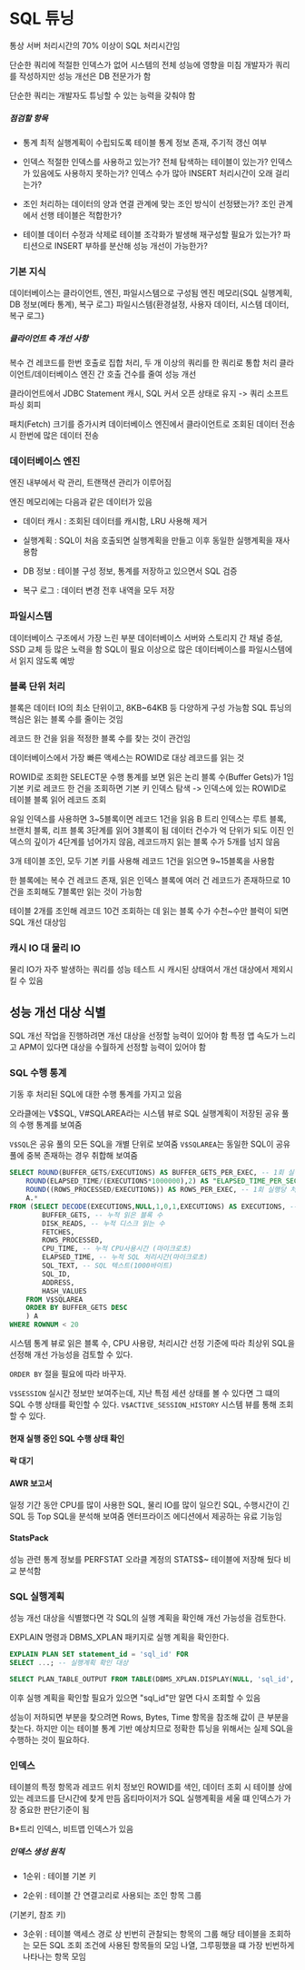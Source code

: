 # SQL 튜닝

통상 서버 처리시간의 70% 이상이 SQL 처리시간임

단순한 쿼리에 적절한 인덱스가 없어 시스템의 전체 성능에 영향을 미침
개발자가 쿼리를 작성하지만 성능 개선은 DB 전문가가 함

단순한 쿼리는 개발자도 튜닝할 수 있는 능력을 갖춰야 함

##### 점검할 항목

* 통계
최적 실행계획이 수립되도록 테이블 통계 정보 존재, 주기적 갱신 여부

* 인덱스
적절한 인덱스를 사용하고 있는가?
전체 탐색하는 테이블이 있는가?
인덱스가 있음에도 사용하지 못하는가?
인덱스 수가 많아 INSERT 처리시간이 오래 걸리는가?

* 조인
처리하는 데이터의 양과 연결 관계에 맞는 조인 방식이 선정됐는가?
조인 관계에서 선행 테이블은 적합한가?

* 테이블
데이터 수정과 삭제로 테이블 조각화가 발생해 재구성할 필요가 있는가?
파티션으로 INSERT 부하를 분산해 성능 개선이 가능한가?

### 기본 지식

데이터베이스는 클라이언트, 엔진, 파일시스템으로 구성됨
엔진 메모리{SQL 실행계획, DB 정보(메타 통계), 복구 로그}
파일시스템{환경설정, 사용자 데이터, 시스템 데이터, 복구 로그}

##### 클라이언트 측 개선 사항

복수 건 레코드를 한번 호출로 집합 처리, 두 개 이상의 쿼리를 한 쿼리로 통합 처리
클라이언트/데이터베이스 엔진 간 호출 건수를 줄여 성능 개선

클라이언트에서 JDBC Statement 캐시, SQL 커서 오픈 상태로 유지 -> 쿼리 소프트 파싱 회피

패치(Fetch) 크기를 증가시켜 데이터베이스 엔진에서 클라이언트로 조회된 데이터 전송 시 한번에 많은 데이터 전송

### 데이터베이스 엔진

엔진 내부에서 락 관리, 트랜잭션 관리가 이루어짐

엔진 메모리에는 다음과 같은 데이터가 있음

* 데이터 캐시 : 조회된 데이터를 캐시함, LRU 사용해 제거

* 실행계획 : SQL이 처음 호출되면 실행계획을 만들고 이후 동일한 실행계획을 재사용함

* DB 정보 : 테이블 구성 정보, 통계를 저장하고 있으면서 SQL 검증

* 복구 로그 : 데이터 변경 전후 내역을 모두 저장

### 파일시스템

데이터베이스 구조에서 가장 느린 부분
데이터베이스 서버와 스토리지 간 채널 증설, SSD 교체 등 많은 노력을 함
SQL이 필요 이상으로 많은 데이터베이스를 파일시스템에서 읽지 않도록 예방

### 블록 단위 처리

블록은 데이터 IO의 최소 단위이고, 8KB~64KB 등 다양하게 구성 가능함
SQL 튜닝의 핵심은 읽는 블록 수를 줄이는 것임

레코드 한 건을 읽을 적정한 블록 수를 찾는 것이 관건임

데이터베이스에서 가장 빠른 액세스는 ROWID로 대상 레코드를 읽는 것

ROWID로 조회한 SELECT문 수행 통계를 보면 읽은 논리 블록 수(Buffer Gets)가 1임
기본 키로 레코드 한 건을 조회하면 기본 키 인덱스 탐색 -> 인덱스에 있는 ROWID로 테이블 블록 읽어 레코드 조회

유일 인덱스를 사용하면 3~5블록이면 레코드 1건을 읽음
B 트리 인덱스는 루트 블록, 브랜치 블록, 리프 블록 3단계를 읽어 3블록이 됨
데이터 건수가 억 단위가 되도 이진 인덱스의 깊이가 4단계를 넘어가지 않음, 레코드까지 읽는 블록 수가 5개를 넘지 않음

3개 테이블 조인, 모두 기본 키를 사용해 레코드 1건을 읽으면 9~15블록을 사용함

한 블록에는 복수 건 레코드 존재, 읽은 인덱스 블록에 여러 건 레코드가 존재하므로 10건을 조회해도 7블록만 읽는 것이 가능함

테이블 2개를 조인해 레코드 10건 조회하는 데 읽는 블록 수가 수천~수만 블럭이 되면 SQL 개선 대상임

### 캐시 IO 대 물리 IO

물리 IO가 자주 발생하는 쿼리를 성능 테스트 시 캐시된 상태여서 개선 대상에서 제외시킬 수 있음

## 성능 개선 대상 식별

SQL 개선 작업을 진행하려면 개선 대상을 선정할 능력이 있어야 함
특정 앱 속도가 느리고 APM이 있다면 대상을 수월하게 선정할 능력이 있어야 함

### SQL 수행 통계

기동 후 처리된 SQL에 대한 수행 통계를 가지고 있음

오라클에는 V$SQL, V#SQLAREA라는 시스템 뷰로 SQL 실행계획이 저장된 공유 풀의 수행 통계를 보여줌

`V$SQL`은 공유 풀의 모든 SQL을 개별 단위로 보여줌
`V$SQLAREA`는 동일한 SQL이 공유 풀에 중복 존재하는 경우 취합해 보여줌

```sql
SELECT ROUND(BUFFER_GETS/EXECUTIONS) AS BUFFER_GETS_PER_EXEC, -- 1회 실행당 읽은 블록 수
    ROUND(ELAPSED_TIME/(EXECUTIONS*1000000),2) AS "ELAPSED_TIME_PER_SEC(Sec)" -- 1회 실행당 처리시간(초단위)
    ROUND((ROWS_PROCESSED/EXECUTIONS)) AS ROWS_PER_EXEC, -- 1회 실행당 처리된 건수
    A.*
FROM (SELECT DECODE(EXECUTIONS,NULL,1,0,1,EXECUTIONS) AS EXECUTIONS, -- 누적 실행 횟수
        BUFFER_GETS, -- 누적 읽은 블록 수
        DISK_READS, -- 누적 디스크 읽는 수
        FETCHES,
        ROWS_PROCESSED,
        CPU_TIME, -- 누적 CPU사용시간 (마이크로초)
        ELAPSED_TIME, -- 누적 SQL 처리시간(마이크로초)
        SQL_TEXT, -- SQL 텍스트(1000바이트)
        SQL_ID,
        ADDRESS,
        HASH_VALUES
    FROM V$SQLAREA
    ORDER BY BUFFER_GETS DESC
    ) A
WHERE ROWNUM < 20
```

시스템 통계 뷰로 읽은 블록 수, CPU 사용량, 처리시간 선정 기준에 따라 최상위 SQL을 선정해 개선 가능성을 검토할 수 있다.

`ORDER BY` 절을 필요에 따라 바꾸자.

`V$SESSION` 실시간 정보만 보여주는데, 지난 특점 세션 상태를 볼 수 있다면 그 떄의 SQL 수행 상태를 확인할 수 있다.
`V$ACTIVE_SESSION_HISTORY` 시스템 뷰를 통해 조회할 수 있다.

#### 현재 실행 중인 SQL 수행 상태 확인

#### 락 대기

#### AWR 보고서

일정 기간 동안 CPU를 많이 사용한 SQL, 물리 IO를 많이 일으킨 SQL, 수행시간이 긴 SQL 등 Top SQL을 분석해 보여줌
엔터프라이즈 에디션에서 제공하는 유료 기능임

#### StatsPack

성능 관련 통계 정보를 PERFSTAT 오라클 계정의 STATS$~ 테이블에 저장해 뒀다 비교 분석함

### SQL 실행계획

성능 개선 대상을 식별했다면 각 SQL의 실행 계획을 확인해 개선 가능성을 검토한다.

EXPLAIN 명령과 DBMS_XPLAN 패키지로 실행 계획을 확인한다.

```sql
EXPLAIN PLAN SET statement_id = 'sql_id' FOR
SELECT ...; -- 실행계획 확인 대상

SELECT PLAN_TABLE_OUTPUT FROM TABLE(DBMS_XPLAN.DISPLAY(NULL, 'sql_id', NULL));
```

이후 실행 계획을 확인할 필요가 있으면 "sql_id"만 알면 다시 조회할 수 있음

성능이 저하되면 부분을 찾으려면 Rows, Bytes, Time 항목을 참조해 값이 큰 부분을 찾는다.
하지만 이는 테이블 통계 기반 예상치므로 정확한 튜닝을 위해서는 실제 SQL을 수행하는 것이 필요하다.

### 인덱스

테이블의 특정 항목과 레코드 위치 정보인 ROWID를 색인, 데이터 조회 시 테이블 상에 있는 레코드를 단시간에 찾게 만듬
옵티마이저가 SQL 실행계획을 세울 떄 인덱스가 가장 중요한 판단기준이 됨

B*트리 인덱스, 비트맵 인덱스가 있음

##### 인덱스 생성 원칙

* 1순위 : 테이블 기본 키

* 2순위 : 테이블 간 연결고리로 사용되는 조인 항목 그룹

(기본키, 참조 키)

* 3순위 : 테이블 액세스 경로 상 빈번히 관찰되는 항목의 그룹
해당 테이블을 조회하는 모든 SQL 조회 조건에 사용된 항목들의 모임 나열, 그루핑했을 떄 가장 빈번하게 나타나는 항목 모임